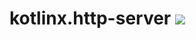 # kotlinx.http-server [![](https://jitpack.io/v/cy6erGn0m/kotlinx.http-server.svg)](https://jitpack.io/#cy6erGn0m/kotlinx.http-server)